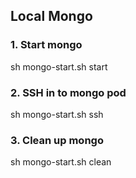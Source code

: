 ## Local Mongo

### 1. Start mongo
sh mongo-start.sh start

### 2. SSH in to mongo pod

sh mongo-start.sh ssh

### 3. Clean up mongo

sh mongo-start.sh clean